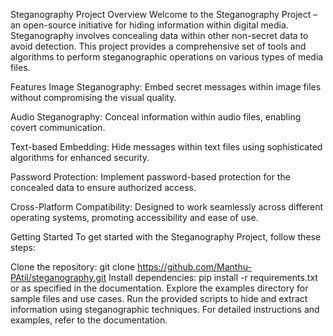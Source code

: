 Steganography Project
Overview
Welcome to the Steganography Project – an open-source initiative for hiding information within digital media. Steganography involves concealing data within other non-secret data to avoid detection. This project provides a comprehensive set of tools and algorithms to perform steganographic operations on various types of media files.

Features
Image Steganography: Embed secret messages within image files without compromising the visual quality.

Audio Steganography: Conceal information within audio files, enabling covert communication.

Text-based Embedding: Hide messages within text files using sophisticated algorithms for enhanced security.

Password Protection: Implement password-based protection for the concealed data to ensure authorized access.

Cross-Platform Compatibility: Designed to work seamlessly across different operating systems, promoting accessibility and ease of use.

Getting Started
To get started with the Steganography Project, follow these steps:

Clone the repository: git clone https://github.com/Manthu-PAtil/steganography.git
Install dependencies: pip install -r requirements.txt or as specified in the documentation.
Explore the examples directory for sample files and use cases.
Run the provided scripts to hide and extract information using steganographic techniques.
For detailed instructions and examples, refer to the documentation.
